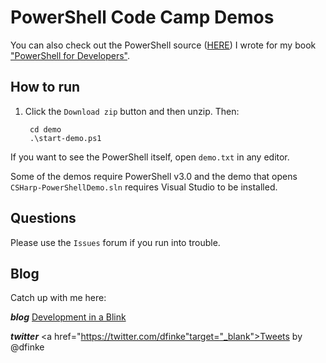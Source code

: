 PowerShell Code Camp Demos
==
You can also check out the PowerShell source (<a href="https://github.com/dfinke/powershell-for-developers" target="_blank">HERE</a>) I wrote for my book <a href="https://http://www.amazon.com/Windows-PowerShell-Developers-Douglas-Finke/dp/1449322700" target="_blank">"PowerShell for Developers"</a>.

How to run
-
1. Click the `Download zip` button and then unzip. Then:

		cd demo
		.\start-demo.ps1

If you want to see the PowerShell itself, open `demo.txt` in any editor.

Some of the demos require PowerShell v3.0 and the demo that opens `CSHarp-PowerShellDemo.sln` requires Visual Studio to be installed.

Questions
-
Please use the `Issues` forum if you run into trouble.

Blog
-
Catch up with me here: 
 
***blog*** <a href="http://dougfinke.com/blog/" target="_blank">Development in a Blink</a>

***twitter*** <a href="https://twitter.com/dfinke"target="_blank">Tweets by @dfinke</a>